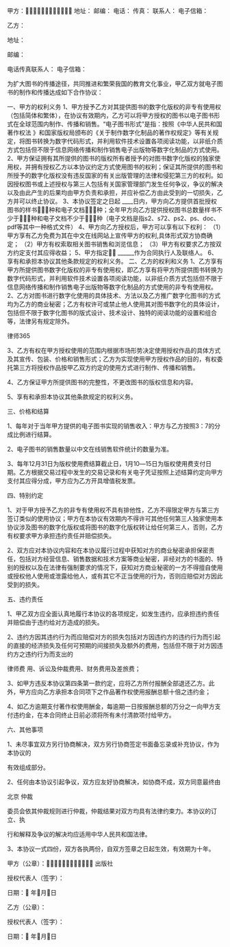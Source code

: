 
 


甲方： 
地址：
邮编：
电话：
传真：
联系人：
电子信箱：

乙方：


地址：


邮编：


电话传真联系人： 
电子信箱：

为扩大图书的传播途径，共同推进和繁荣我国的教育文化事业，甲乙双方就电子图书的制作和传播达成如下合作协议：

一、甲方的权利义务
1、甲方授予乙方对其提供图书的数字化版权的非专有使用权（包括简体和繁体），在协议有效期内，乙方可以将甲方授权的图书以电子图书形式在全球范围内制作、传播和销售。“电子图书形式”是指：按照《中华人民共和国
著作权法
》和国家版权局颁布的《关于制作数字化制品的著作权规定》等有关规定，将图书转换为数字代码形式，并利用软件技术设置各项阅读功能，以非纸介质方式包括但不限于信息网络传播和制作销售电子出版物等数字化制品的方式使用。
2、甲方保证拥有其所提供的图书的版权所有者授予的对图书数字化版权的独家使用权，并拥有授权乙方以本协议约定方式使用图书的权利；保证其所提供的图书和所授予的数字化版权没有违反国家的有关出版管理的法律和侵犯第三方的权利。如因授权图书或上述授权与第三人包括有关国家管理部门发生任何争议，争议的解决以及由此产生的后果均由甲方负责和承担，并应补偿乙方由此受到的一切损失，乙方并可以终止协议。
3、本协议签定之日起 ____日内，甲方向乙方提供首批授权图书的样书种和电子文档种；全年甲方向乙方提供授权图书总数量样书不少于种和电子文档不少于种（电子文档是指s2、s72、ps2、ps、doc、pdf等其中一种格式文件）
4、甲方向乙方授权后，甲方可以享有以下权利：
（1）甲方享有乙方免费为其在中文在线网站上宣传甲方的权利,具体形式双方协商确定；
（2）甲方有权索取相关图书销售和浏览信息；
（3）甲方有权要求乙方按双方约定支付其应得收益；
5、甲方指定 ______作为合同执行人及联络人。
6、享有和承担本协议其他条款规定的权利义务。
二、乙方的权利和义务
1、乙方享有甲方所提供图书数字化版权的非专有使用权，即乙方享有将甲方所提供图书转换为数字代码形式，并利用软件技术设置各项阅读功能，以非纸介质方式包括但不限于信息网络传播和制作销售电子出版物等数字化制品的方式使用的非专有使用权。
2、乙方对图书进行数字化使用的具体技术、方法以及乙方推广数字化图书的方式均为乙方的商业秘密；乙方有权许可或禁止他人使用其对图书数字化的具体设计，包括但不限于数字化图书的版式设计、技术设计、独特的阅读功能的设置和组合等，法律另有规定除外。




 
律师365






3、乙方有权在甲方授权使用的范围内根据市场形势决定使用授权作品的具体方式及其宣传、包装、价格和销售形式；乙方为实现使用甲方授权作品的目的，有权委托第三方将授权作品按甲乙双方约定的使用方式进行制作、传播和销售。

4、乙方保证甲方所提供图书的完整性，不更改图书的版权信息和内容。

5、享有和承担本协议其他条款规定的权利义务。



三、价格和结算

1、每年对于当年甲方提供的电子图书实现的销售收入：甲方与乙方按照3：7的分成比例进行结算。

2、电子图书的销售数量以中文在线销售软件统计的数量为准。

3、每年12月31日为版权使用费结算截止日，1月10―15日为版权使用费支付日期。乙方根据交易过程中发生的交易记录和有关电子凭证按照上述结算约定向甲方支付其应得分成，甲方应为乙方开具增值税发票。





四、特别约定

1、对于甲方授予乙方的非专有使用权不具有排他性，乙方不得限定甲方与第三方签订类似的使用协议；甲方在本协议有效期内不得许可其他任何第三人独家使用本协议涉及图书的数字化版权或将图书的数字化版权转让给任何第三人，否则，乙方有权要求甲方承担违约责任并赔偿损失。

2、双方应对本协议内容和在本协议履行过程中获知对方的商业秘密承担保密责任，包括对方经营信息、销售数据和技术方案等商业秘密，非经对方的书面的、特别的授权以及在法律有强制要求的情况下，获知对方商业秘密的一方不得擅自使用或授权他人使用或泄露给他人，或有其它不正当使用的行为，否则应赔偿对方因此受到的损失。



五、违约责任

1、甲乙双方应全面认真地履行本协议的各项规定，如发生违约，应承担违约责任并赔偿由于违约给对方造成的损失。

2、违约方因其违约行为而应赔偿对方的损失包括对方因违约方的违约行为而引起的直接的经济损失及任何可预期的间接损失及额外的费用，包括但不限于对方因违约方之违约行为而支出的

律师费
用、诉讼及仲裁费用、财务费用及差旅费；

3、如甲方违反本协议第四条第一款约定，应将乙方所付报酬全部退还乙方。此外，甲方应向乙方承担本合同项下之作品著作权使用报酬总额十倍之违约金；

4、如乙方逾期支付著作权使用酬金，每逾期一日按报酬总额的万分之一向甲方支付违约金，在本合同终止日前必须将所有未付清款项付给甲方。



六、其他事项

1、未尽事宜双方另行协商解决，双方另行协商签定书面备忘录或补充协议，作为本协议的

有效组成部分。

2、任何由本协议引起争议，双方应友好协商解决，如协商不成，双方同意最终由

北京
仲裁

委员会依其仲裁规则进行仲裁，仲裁结果对双方均具有法律约束力。本协议的订立、执

行和解释及争议的解决均应适用中华人民共和国法律。

3、本协议一式四份，双方各执两份，自双方签章之日起生效，有效期为十年。





甲方（公章）： 出版社 

授权代表人（签字）：

日期： 年月日





乙方（公章）：

授权代表人（签字）：

日期： 年月日






 


 

 
 
 
 
 
  


  
 

  


  


  
 
 
 
 

